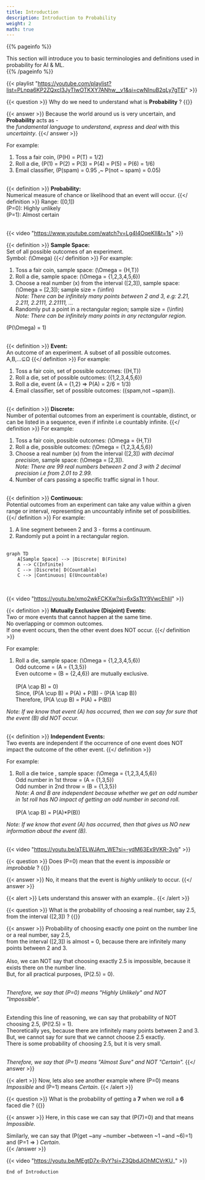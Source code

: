 ```yaml
---
title: Introduction
description: Introduction to Probability
weight: 2
math: true
---
```


{{% pageinfo %}}

This section will introduce you to basic terminologies and definitions used in probability for AI & ML.<br>
{{% /pageinfo %}}

{{< playlist "https://youtube.com/playlist?list=PLnpa6KP2ZQxcI3JyTIwOTKXY7ANhw__v1&si=cwNInuB2qLy7gTEi" >}}
<br>

{{< question >}}
Why do we need to understand what is **Probability** ?
{{</question >}}

{{< answer >}} 
Because the world around us is very uncertain, and **Probability** acts as - <br> the *fundamental language* 
to *understand*, *express* and *deal* with this *uncertainty*. 
{{</ answer >}}

For example:
1. Toss a fair coin, \(P(H) = P(T) = 1/2\) <br>
2. Roll a die, \(P(1) = P(2) = P(3) = P(4) = P(5) = P(6) = 1/6\) <br>
3. Email classifier, \(P(spam) = 0.95 ,~ P(not ~ spam) = 0.05\) <br><br>

{{< definition >}} 
**Probability:**<br> Numerical measure of chance or likelihood that an event will occur. 
{{</ definition >}}
Range: \([0,1]\) <br>
\(P=0\): Highly unlikely <br>
\(P=1\): Almost certain <br> <br>

{{< video "https://www.youtube.com/watch?v=Lg4I4OqeKII&t=1s" >}}
<br>

{{< definition >}} 
**Sample Space:**<br> Set of all possible outcomes of an experiment. <br>
Symbol: \(\Omega\)
{{</ definition >}}
For example:
1. Toss a fair coin, sample space: \(\Omega = \{H,T\}\) <br>
2. Roll a die, sample space: \(\Omega = \{1,2,3,4,5,6\}\) <br>
3. Choose a real number \(x\) from the interval \([2,3]\), sample space: \(\Omega = [2,3]\); sample size = \(\infin\)<br>
*Note: There can be infinitely many points between 2 and 3, e.g: 2.21, 2.211, 2.2111, 2.21111, ...*
4. Randomly put a point in a rectangular region; sample size = \(\infin\)<br>
*Note: There can be infinitely many points in any rectangular region.* <br>

\(P(\Omega) = 1\) <br><br>

{{< definition >}} 
**Event:**<br> An outcome of an experiment. A subset of all possible outcomes. <br>
A,B,...⊆Ω
{{</ definition >}}
For example:
1. Toss a fair coin, set of possible outcomes: \(\{H,T\}\) <br>
2. Roll a die, set of possible outcomes: \(\{1,2,3,4,5,6\}\) <br>
3. Roll a die, event \(A = \{1,2\} => P(A) = 2/6 = 1/3\) 
4. Email classifier, set of possible outcomes: \(\{spam,not ~spam\}\).<br><br>


{{< definition >}} 
**Discrete:**<br> Number of potential outcomes from an experiment is countable, distinct, or can be listed in a sequence,
even if infinite i.e countably infinite.
{{</ definition >}}
For example:
1. Toss a fair coin, possible outcomes: \(\Omega = \{H,T\}\) <br>
2. Roll a die, possible outcomes: \(\Omega = \{1,2,3,4,5,6\}\) <br>
3. Choose a real number \(x\) from the interval \([2,3]\) *with decimal precision*, sample space: \(\Omega = [2,3]\).<br>
*Note: There are 99 real numbers between 2 and 3 with 2 decimal precision i.e from 2.01 to 2.99.* 
4. Number of cars passing a specific traffic signal in 1 hour.
<br><br>

{{< definition >}} 
**Continuous:**<br> Potential outcomes from an experiment can take any value within a given range or interval,
representing an uncountably infinite set of possibilities.
{{</ definition >}}
For example:
1. A line segment between 2 and 3 - forms a continuum.
2. Randomly put a point in a rectangular region. <br><br>

```mermaid
graph TD
    A[Sample Space] --> |Discrete| B(Finite)
    A --> C(Infinite)
    C --> |Discrete| D(Countable)
    C --> |Continuous| E(Uncountable)
```
<br>

{{< video "https://youtu.be/xmo2wkFCKXw?si=6xSsTtY9VwcEhIil" >}}
<br>

{{< definition >}} 
**Mutually Exclusive (Disjoint) Events:**<br> Two or more events that cannot happen at the same time. 
<br>No overlapping or common outcomes. <br>If one event occurs, then the other event does NOT occur.
{{</ definition >}}

For example:
1. Roll a die, sample space: \(\Omega = \{1,2,3,4,5,6\}\) <br> Odd outcome = \(A = \{1,3,5\}\) <br> 
    Even outcome = \(B = \{2,4,6\}\) are mutually exclusive.<br><br>
    \(P(A \cap B) = 0\) <br>
    Since, \(P(A \cup B) = P(A) + P(B) - (P(A \cap B)\) <br>
    Therefore, \(P(A \cup B) = P(A) + P(B)\) <br>
    

*Note: If we know that event \(A\) has occurred, then we can say for sure that the event \(B\) did NOT occur.* <br><br>

{{< definition >}} 
**Independent Events:**<br> Two events are independent if the occurrence of one event does NOT impact 
the outcome of the other event.
{{</ definition >}}

For example:<br>
1. Roll a die twice , sample space: \(\Omega = \{1,2,3,4,5,6\}\) <br>
    Odd number in 1st throw = \(A = \{1,3,5\}\) <br> 
    Odd number in 2nd throw = \(B = \{1,3,5\}\) <br>
    *Note: A and B are independent because whether we get an odd number in 1st roll has NO impact of getting
    an odd number in second roll.* <br><br>
    \(P(A \cap B) = P(A)*P(B)\) <br> 

*Note: If we know that event \(A\) has occurred, then that gives us NO new information about the event \(B\).* <br><br>

{{< video "https://youtu.be/aTELWJAm_WE?si=-ydM63Ex9VKR-3yb" >}} <br>

{{< question >}}
Does \(P=0\) mean that the event is *impossible* or *improbable* ?
{{</question >}}

{{< answer >}} 
No, it means that the event is *highly unlikely* to occur. 
{{</ answer >}}

{{< alert >}} 
Lets understand this answer with an example..
{{< /alert >}}

{{< question >}}
What is the probability of choosing a real number, say 2.5, from the interval \([2,3]\) ?
{{</question >}}

{{< answer >}} 
Probability of choosing exactly one point on the number line or a real number, say 2.5, <br>
from the interval \([2,3]\) is almost = 0, because there are infinitely many points between 2 and 3.<br><br>
Also, we can NOT say that choosing exactly 2.5 is impossible, because it exists there on the number line.<br>
But, for all practical purposes, \(P(2.5) = 0\). <br><br>

*Therefore, we say that \(P=0\) means "Highly Unlikely" and NOT "Impossible".*<br><br>

Extending this line of reasoning, we can say that probability of NOT choosing 2.5, \(P(!2.5) = 1\). <br>
Theoretically yes, because there are infinitely many points between 2 and 3. <br>
But, we cannot say for sure that we cannot choose 2.5 exactly.<br>
There is some probability of choosing 2.5, but it is very small. <br><br>

*Therefore, we say that \(P=1\) means "Almost Sure" and NOT "Certain".*
{{</ answer >}}

{{< alert >}} 
Now, lets also see another example where \(P=0\) means *Impossible* and \(P=1\) means *Certain*.
{{< /alert >}}

{{< question >}}
What is the probability of getting a **7** when we roll a **6** faced die ?
{{</question >}}

{{< answer >}} 
Here, in this case we can say that \(P(7)=0\) and that means *Impossible*.<br>

Similarly, we can say that \(P(get ~any ~number ~between ~1 ~and ~6)=1\) and \(P=1 => \) *Certain*. <br>
{{< /answer >}}

{{< video "https://youtu.be/MEgtD7x-RyY?si=Z3QbdJiOhMCVrKU_" >}}
<br>

```End of Introduction```

